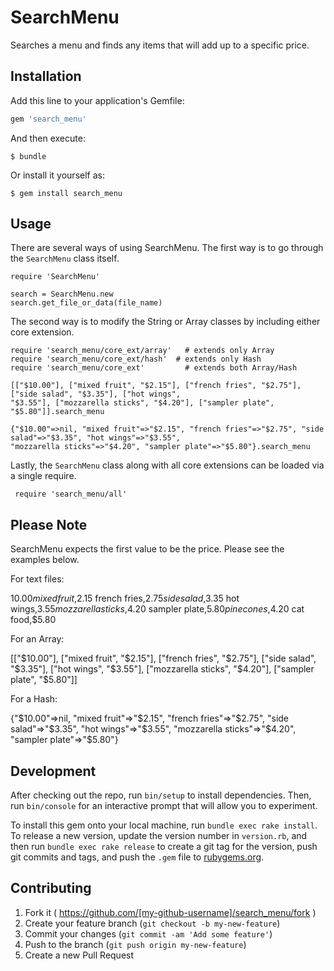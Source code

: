 # SearchMenu

Searches a menu and finds any items that will add up to a specific price.

## Installation

Add this line to your application's Gemfile:

```ruby
gem 'search_menu'
```

And then execute:

    $ bundle

Or install it yourself as:

    $ gem install search_menu

## Usage

There are several ways of using SearchMenu.  The first way is to go through 
the `SearchMenu` class itself.
    
    require 'SearchMenu'
    
    search = SearchMenu.new
    search.get_file_or_data(file_name)

The second way is to modify the String or Array classes by including either
core extension.

    require 'search_menu/core_ext/array'   # extends only Array
    require 'search_menu/core_ext/hash'  # extends only Hash
    require 'search_menu/core_ext'         # extends both Array/Hash
    
    [["$10.00"], ["mixed fruit", "$2.15"], ["french fries", "$2.75"], ["side salad", "$3.35"], ["hot wings",
    "$3.55"], ["mozzarella sticks", "$4.20"], ["sampler plate", "$5.80"]].search_menu
    
    {"$10.00"=>nil, "mixed fruit"=>"$2.15", "french fries"=>"$2.75", "side salad"=>"$3.35", "hot wings"=>"$3.55",
    "mozzarella sticks"=>"$4.20", "sampler plate"=>"$5.80"}.search_menu
    
Lastly, the `SearchMenu` class along with all core extensions can be loaded via
a single require.

     require 'search_menu/all'

## Please Note

SearchMenu expects the first value to be the price. Please see the examples below.

For text files:

$10.00
mixed fruit,$2.15
french fries,$2.75
side salad,$3.35
hot wings,$3.55
mozzarella sticks,$4.20
sampler plate,$5.80
pine cones,$4.20
cat food,$5.80

For an Array:

[["$10.00"], ["mixed fruit", "$2.15"], ["french fries", "$2.75"], ["side salad", "$3.35"], ["hot wings",
    "$3.55"], ["mozzarella sticks", "$4.20"], ["sampler plate", "$5.80"]]
    
For a Hash:

{"$10.00"=>nil, "mixed fruit"=>"$2.15", "french fries"=>"$2.75", "side salad"=>"$3.35", "hot wings"=>"$3.55",
    "mozzarella sticks"=>"$4.20", "sampler plate"=>"$5.80"}

## Development

After checking out the repo, run `bin/setup` to install dependencies. Then, run `bin/console` for an interactive prompt that will allow you to experiment.

To install this gem onto your local machine, run `bundle exec rake install`. To release a new version, update the version number in `version.rb`, and then run `bundle exec rake release` to create a git tag for the version, push git commits and tags, and push the `.gem` file to [rubygems.org](https://rubygems.org).

## Contributing

1. Fork it ( https://github.com/[my-github-username]/search_menu/fork )
2. Create your feature branch (`git checkout -b my-new-feature`)
3. Commit your changes (`git commit -am 'Add some feature'`)
4. Push to the branch (`git push origin my-new-feature`)
5. Create a new Pull Request
